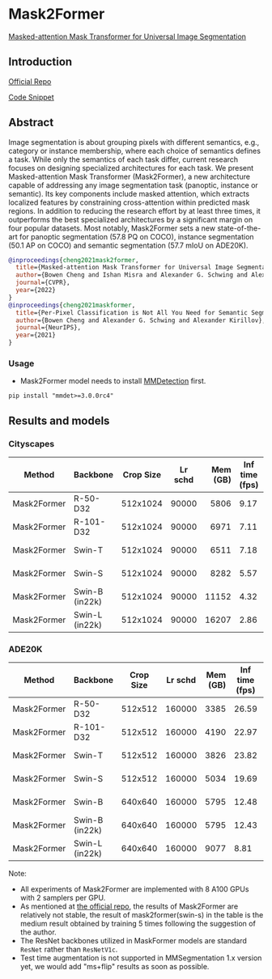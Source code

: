 # Mask2Former

[Masked-attention Mask Transformer for Universal Image Segmentation](https://arxiv.org/abs/2112.01527)

## Introduction

<!-- [ALGORITHM] -->

<a href="https://github.com/facebookresearch/Mask2Former">Official Repo</a>

<a href="https://github.com/open-mmlab/mmdetection/blob/3.x/mmdet/models/dense_heads/mask2former_head.py">Code Snippet</a>

## Abstract

<!-- [ABSTRACT] -->

Image segmentation is about grouping pixels with different semantics, e.g., category or instance membership, where each choice of semantics defines a task. While only the semantics of each task differ, current research focuses on designing specialized architectures for each task. We present Masked-attention Mask Transformer (Mask2Former), a new architecture capable of addressing any image segmentation task (panoptic, instance or semantic). Its key components include masked attention, which extracts localized features by constraining cross-attention within predicted mask regions. In addition to reducing the research effort by at least three times, it outperforms the best specialized architectures by a significant margin on four popular datasets. Most notably, Mask2Former sets a new state-of-the-art for panoptic segmentation (57.8 PQ on COCO), instance segmentation (50.1 AP on COCO) and semantic segmentation (57.7 mIoU on ADE20K).

```bibtex
@inproceedings{cheng2021mask2former,
  title={Masked-attention Mask Transformer for Universal Image Segmentation},
  author={Bowen Cheng and Ishan Misra and Alexander G. Schwing and Alexander Kirillov and Rohit Girdhar},
  journal={CVPR},
  year={2022}
}
@inproceedings{cheng2021maskformer,
  title={Per-Pixel Classification is Not All You Need for Semantic Segmentation},
  author={Bowen Cheng and Alexander G. Schwing and Alexander Kirillov},
  journal={NeurIPS},
  year={2021}
}
```

### Usage

- Mask2Former model needs to install [MMDetection](https://github.com/open-mmlab/mmdetection) first.

```shell
pip install "mmdet>=3.0.0rc4"
```

## Results and models

### Cityscapes

| Method      | Backbone       | Crop Size | Lr schd | Mem (GB) | Inf time (fps) | mIoU  | mIoU(ms+flip) |                                                                                                                                                       config | download                                                                                                                                                                                                                                                                                                                                                                                                                                                                    |
| ----------- | -------------- | --------- | ------- | -------: | -------------- | ----- | ------------: | -----------------------------------------------------------------------------------------------------------------------------------------------------------: | --------------------------------------------------------------------------------------------------------------------------------------------------------------------------------------------------------------------------------------------------------------------------------------------------------------------------------------------------------------------------------------------------------------------------------------------------------------------------- |
| Mask2Former | R-50-D32       | 512x1024  | 90000   |     5806 | 9.17           | 80.44 |             - |                      [config](https://github.com/open-mmlab/mmsegmentation/blob/dev-1.x/configs/mask2former/mask2former_r50_8xb2-90k_cityscapes-512x1024.py) | [model](https://download.openmmlab.com/mmsegmentation/v0.5/mask2former/mask2former_r50_8xb2-90k_cityscapes-512x1024/mask2former_r50_8xb2-90k_cityscapes-512x1024_20221202_140802-2ff5ffa0.pth) \| [log](https://download.openmmlab.com/mmsegmentation/v0.5/mask2former/mask2former_r50_8xb2-90k_cityscapes-512x1024/mask2former_r50_8xb2-90k_cityscapes-512x1024_20221202_140802.json)                                                                                      |
| Mask2Former | R-101-D32      | 512x1024  | 90000   |     6971 | 7.11           | 80.80 |             - |                     [config](https://github.com/open-mmlab/mmsegmentation/blob/dev-1.x/configs/mask2former/mask2former_r101_8xb2-90k_cityscapes-512x1024.py) | [model](https://download.openmmlab.com/mmsegmentation/v0.5/mask2former/mask2former_r101_8xb2-90k_cityscapes-512x1024/mask2former_r101_8xb2-90k_cityscapes-512x1024_20221130_031628-8ad528ea.pth) \| [log](https://download.openmmlab.com/mmsegmentation/v0.5/mask2former/mask2former_r101_8xb2-90k_cityscapes-512x1024/mask2former_r101_8xb2-90k_cityscapes-512x1024_20221130_031628.json))                                                                                 |
| Mask2Former | Swin-T         | 512x1024  | 90000   |     6511 | 7.18           | 81.71 |             - |                   [config](https://github.com/open-mmlab/mmsegmentation/blob/dev-1.x/configs/mask2former/mask2former_swin-t_8xb2-90k_cityscapes-512x1024.py) | [model](https://download.openmmlab.com/mmsegmentation/v0.5/mask2former/mask2former_swin-t_8xb2-90k_cityscapes-512x1024/mask2former_swin-t_8xb2-90k_cityscapes-512x1024_20221127_144501-290b34af.pth) \| [log](https://download.openmmlab.com/mmsegmentation/v0.5/mask2former/mask2former_swin-t_8xb2-90k_cityscapes-512x1024/mask2former_swin-t_8xb2-90k_cityscapes-512x1024_20221127_144501.json))                                                                         |
| Mask2Former | Swin-S         | 512x1024  | 90000   |     8282 | 5.57           | 82.57 |             - |                   [config](https://github.com/open-mmlab/mmsegmentation/blob/dev-1.x/configs/mask2former/mask2former_swin-s_8xb2-90k_cityscapes-512x1024.py) | [model](https://download.openmmlab.com/mmsegmentation/v0.5/mask2former/mask2former_swin-s_8xb2-90k_cityscapes-512x1024/mask2former_swin-s_8xb2-90k_cityscapes-512x1024_20221127_143802-7c98854a.pth) \| [log](https://download.openmmlab.com/mmsegmentation/v0.5/mask2former/mask2former_swin-s_8xb2-90k_cityscapes-512x1024/mask2former_swin-s_8xb2-90k_cityscapes-512x1024_20221127_143802.json))                                                                         |
| Mask2Former | Swin-B (in22k) | 512x1024  | 90000   |    11152 | 4.32           | 83.52 |             - | [config](https://github.com/open-mmlab/mmsegmentation/blob/dev-1.x/configs/mask2former/mask2former_swin-b-in22k-384x384-pre_8xb2-90k_cityscapes-512x1024.py) | [model](https://download.openmmlab.com/mmsegmentation/v0.5/mask2former/mask2former_swin-b-in22k-384x384-pre_8xb2-90k_cityscapes-512x1024/mask2former_swin-b-in22k-384x384-pre_8xb2-90k_cityscapes-512x1024_20221203_045030-59a4379a.pth) \| [log](https://download.openmmlab.com/mmsegmentation/v0.5/mask2former/mask2former_swin-b-in22k-384x384-pre_8xb2-90k_cityscapes-512x1024/mask2former_swin-b-in22k-384x384-pre_8xb2-90k_cityscapes-512x1024_20221203_045030.json)) |
| Mask2Former | Swin-L (in22k) | 512x1024  | 90000   |    16207 | 2.86           | 83.65 |             - | [config](https://github.com/open-mmlab/mmsegmentation/blob/dev-1.x/configs/mask2former/mask2former_swin-l-in22k-384x384-pre_8xb2-90k_cityscapes-512x1024.py) | [model](https://download.openmmlab.com/mmsegmentation/v0.5/mask2former/mask2former_swin-l-in22k-384x384-pre_8xb2-90k_cityscapes-512x1024/mask2former_swin-l-in22k-384x384-pre_8xb2-90k_cityscapes-512x1024_20221202_141901-dc2c2ddd.pth) \| [log](https://download.openmmlab.com/mmsegmentation/v0.5/mask2former/mask2former_swin-l-in22k-384x384-pre_8xb2-90k_cityscapes-512x1024/mask2former_swin-l-in22k-384x384-pre_8xb2-90k_cityscapes-512x1024_20221202_141901.json)) |

### ADE20K

| Method      | Backbone       | Crop Size | Lr schd | Mem (GB) | Inf time (fps) | mIoU  | mIoU(ms+flip) |                                                                                                                                                   config | download                                                                                                                                                                                                                                                                                                                                                                                                                                                    |
| ----------- | -------------- | --------- | ------- | -------: | -------------- | ----- | ------------: | -------------------------------------------------------------------------------------------------------------------------------------------------------: | ----------------------------------------------------------------------------------------------------------------------------------------------------------------------------------------------------------------------------------------------------------------------------------------------------------------------------------------------------------------------------------------------------------------------------------------------------------- |
| Mask2Former | R-50-D32       | 512x512   | 160000  |     3385 | 26.59          | 47.87 |             - |                      [config](https://github.com/open-mmlab/mmsegmentation/blob/dev-1.x/configs/mask2former/mask2former_r50_8xb2-160k_ade20k-512x512.py) | [model](https://download.openmmlab.com/mmsegmentation/v0.5/mask2former/mask2former_r50_8xb2-160k_ade20k-512x512/mask2former_r50_8xb2-160k_ade20k-512x512_20221204_000055-4c62652d.pth) \| [log](https://download.openmmlab.com/mmsegmentation/v0.5/mask2former/mask2former_r50_8xb2-160k_ade20k-512x512/mask2former_r50_8xb2-160k_ade20k-512x512_20221204_000055.json))                                                                                     |
| Mask2Former | R-101-D32      | 512x512   | 160000  |     4190 | 22.97          | 48.60 |             - |                     [config](https://github.com/open-mmlab/mmsegmentation/blob/dev-1.x/configs/mask2former/mask2former_r101_8xb2-160k_ade20k-512x512.py) | [model](https://download.openmmlab.com/mmsegmentation/v0.5/mask2former/mask2former_r101_8xb2-160k_ade20k-512x512/mask2former_r101_8xb2-160k_ade20k-512x512_20221203_233905-b1169bc0.pth) \| [log](https://download.openmmlab.com/mmsegmentation/v0.5/mask2former/mask2former_r101_8xb2-160k_ade20k-512x512/mask2former_r101_8xb2-160k_ade20k-512x512_20221203_233905.json))                                                                                 |
| Mask2Former | Swin-T         | 512x512   | 160000  |     3826 | 23.82          | 48.66 |             - |                   [config](https://github.com/open-mmlab/mmsegmentation/blob/dev-1.x/configs/mask2former/mask2former_swin-t_8xb2-160k_ade20k-512x512.py) | [model](https://download.openmmlab.com/mmsegmentation/v0.5/mask2former/mask2former_swin-t_8xb2-160k_ade20k-512x512/mask2former_swin-t_8xb2-160k_ade20k-512x512_20221203_234230-4341520b.pth) \| [log](https://download.openmmlab.com/mmsegmentation/v0.5/mask2former/mask2former_swin-t_8xb2-160k_ade20k-512x512/mask2former_swin-t_8xb2-160k_ade20k-512x512_20221203_234230.json))                                                                         |
| Mask2Former | Swin-S         | 512x512   | 160000  |     5034 | 19.69          | 51.24 |             - |                   [config](https://github.com/open-mmlab/mmsegmentation/blob/dev-1.x/configs/mask2former/mask2former_swin-s_8xb2-160k_ade20k-512x512.py) | [model](https://download.openmmlab.com/mmsegmentation/v0.5/mask2former/mask2former_swin-s_8xb2-160k_ade20k-512x512/mask2former_swin-s_8xb2-160k_ade20k-512x512_20221204_143905-ab263c11.pth) \| [log](https://download.openmmlab.com/mmsegmentation/v0.5/mask2former/mask2former_swin-s_8xb2-160k_ade20k-512x512/mask2former_swin-s_8xb2-160k_ade20k-512x512_20221204_143905.json))                                                                         |
| Mask2Former | Swin-B         | 640x640   | 160000  |     5795 | 12.48          | 52.44 |             - |  [config](https://github.com/open-mmlab/mmsegmentation/blob/dev-1.x/configs/mask2former/mask2former_swin-b-in1k-384x384-pre_8xb2-160k_ade20k-640x640.py) | [model](https://download.openmmlab.com/mmsegmentation/v0.5/mask2former/mask2former_swin-b-in1k-384x384-pre_8xb2-160k_ade20k-640x640/mask2former_swin-b-in1k-384x384-pre_8xb2-160k_ade20k-640x640_20221129_125118-35e3a2c7.pth) \| [log](https://download.openmmlab.com/mmsegmentation/v0.5/mask2former/mask2former_swin-b-in1k-384x384-pre_8xb2-160k_ade20k-640x640/mask2former_swin-b-in1k-384x384-pre_8xb2-160k_ade20k-640x640_20221129_125118.json))     |
| Mask2Former | Swin-B (in22k) | 640x640   | 160000  |     5795 | 12.43          | 53.90 |             - | [config](https://github.com/open-mmlab/mmsegmentation/blob/dev-1.x/configs/mask2former/mask2former_swin-b-in22k-384x384-pre_8xb2-160k_ade20k-640x640.py) | [model](https://download.openmmlab.com/mmsegmentation/v0.5/mask2former/mask2former_swin-b-in22k-384x384-pre_8xb2-160k_ade20k-640x640/mask2former_swin-b-in22k-384x384-pre_8xb2-160k_ade20k-640x640_20221203_235230-622e093b.pth) \| [log](https://download.openmmlab.com/mmsegmentation/v0.5/mask2former/mask2former_swin-b-in22k-384x384-pre_8xb2-160k_ade20k-640x640/mask2former_swin-b-in22k-384x384-pre_8xb2-160k_ade20k-640x640_20221203_235230.json)) |
| Mask2Former | Swin-L (in22k) | 640x640   | 160000  |     9077 | 8.81           | 56.01 |             - | [config](https://github.com/open-mmlab/mmsegmentation/blob/dev-1.x/configs/mask2former/mask2former_swin-l-in22k-384x384-pre_8xb2-160k_ade20k-640x640.py) | [model](https://download.openmmlab.com/mmsegmentation/v0.5/mask2former/mask2former_swin-l-in22k-384x384-pre_8xb2-160k_ade20k-640x640/mask2former_swin-l-in22k-384x384-pre_8xb2-160k_ade20k-640x640_20221203_235933-5cc76a78.pth) \| [log](https://download.openmmlab.com/mmsegmentation/v0.5/mask2former/mask2former_swin-l-in22k-384x384-pre_8xb2-160k_ade20k-640x640/mask2former_swin-l-in22k-384x384-pre_8xb2-160k_ade20k-640x640_20221203_235933.json)) |

Note:

- All experiments of Mask2Former are implemented with 8 A100 GPUs with 2 samplers per GPU.
- As mentioned at [the official repo](https://github.com/facebookresearch/Mask2Former/issues/5), the results of Mask2Former are relatively not stable, the result of mask2former(swin-s) in the table is the medium result obtained by training 5 times following the suggestion of the author.
- The ResNet backbones utilized in MaskFormer models are standard `ResNet` rather than `ResNetV1c`.
- Test time augmentation is not supported in MMSegmentation 1.x version yet, we would add "ms+flip" results as soon as possible.
